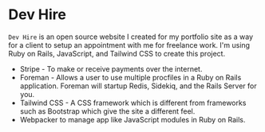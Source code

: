 # Dev Hire

`Dev Hire` is an open source website I created for my portfolio site as a way for a client to setup an appointment with me for freelance work. I'm using Ruby on Rails, JavaScript, and Tailwind CSS to create this project.

* Stripe - To make or receive payments over the internet.
* Foreman - Allows a user to use multiple procfiles in a Ruby on Rails application. Foreman will startup Redis, Sidekiq, and the Rails Server for you.
* Tailwind CSS - A CSS framework which is different from frameworks such as Bootstrap which give the site a different feel.
* Webpacker to manage app like JavaScript modules in Ruby on Rails.
